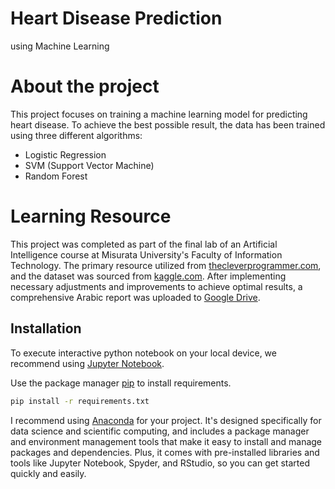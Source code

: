 # Heart Disease Prediction

using Machine Learning
# About the project

This project focuses on training a machine learning model for predicting heart disease. To achieve the best possible result, the data has been trained using three different algorithms:
* Logistic Regression
* SVM (Support Vector Machine)
* Random Forest




# Learning Resource

This project was completed as part of the final lab of an Artificial Intelligence course at Misurata University's Faculty of Information Technology. The primary resource utilized from [thecleverprogrammer.com](https://thecleverprogrammer.com/2020/11/10/heart-disease-prediction-using-machine-learning), and the dataset was sourced from [kaggle.com](https://www.kaggle.com/datasets/johnsmith88/heart-disease-dataset). After implementing necessary adjustments and improvements to achieve optimal results, a comprehensive Arabic report was uploaded to [ Google Drive](https://docs.google.com/document/d/1v62QrMNJe7GEWeeinV9ewi-mqjMWfpFBnR80F6XT8M0/edit?usp=sharing).

## Installation

To execute interactive python notebook on your local device, we recommend using [Jupyter Notebook](https://jupyter.org/).

Use the package manager [pip](https://pip.pypa.io/en/stable/) to install requirements.

```bash
pip install -r requirements.txt
```
I recommend using [Anaconda](https://www.anaconda.com/download) for your project. It's designed specifically for data science and scientific computing, and includes a package manager and environment management tools that make it easy to install and manage packages and dependencies. Plus, it comes with pre-installed libraries and tools like Jupyter Notebook, Spyder, and RStudio, so you can get started quickly and easily.